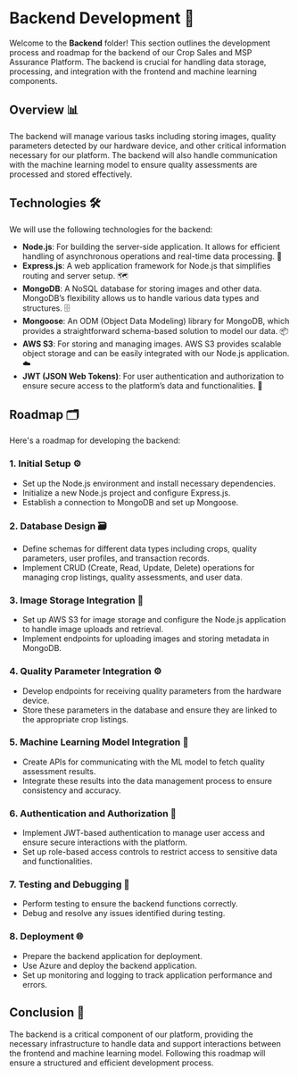 # Backend Development 🚀

Welcome to the **Backend** folder! This section outlines the development process and roadmap for the backend of our Crop Sales and MSP Assurance Platform. The backend is crucial for handling data storage, processing, and integration with the frontend and machine learning components.

## Overview 📊

The backend will manage various tasks including storing images, quality parameters detected by our hardware device, and other critical information necessary for our platform. The backend will also handle communication with the machine learning model to ensure quality assessments are processed and stored effectively.

## Technologies 🛠️

We will use the following technologies for the backend:

- **Node.js**: For building the server-side application. It allows for efficient handling of asynchronous operations and real-time data processing. 🚀
- **Express.js**: A web application framework for Node.js that simplifies routing and server setup. 🗺️
- **MongoDB**: A NoSQL database for storing images and other data. MongoDB’s flexibility allows us to handle various data types and structures. 🗄️
- **Mongoose**: An ODM (Object Data Modeling) library for MongoDB, which provides a straightforward schema-based solution to model our data. 📦
- **AWS S3**: For storing and managing images. AWS S3 provides scalable object storage and can be easily integrated with our Node.js application. ☁️
- **JWT (JSON Web Tokens)**: For user authentication and authorization to ensure secure access to the platform’s data and functionalities. 🔐

## Roadmap 🗂️

Here's a roadmap for developing the backend:

### 1. **Initial Setup** ⚙️
   - Set up the Node.js environment and install necessary dependencies.
   - Initialize a new Node.js project and configure Express.js.
   - Establish a connection to MongoDB and set up Mongoose.

### 2. **Database Design** 🗃️
   - Define schemas for different data types including crops, quality parameters, user profiles, and transaction records.
   - Implement CRUD (Create, Read, Update, Delete) operations for managing crop listings, quality assessments, and user data.

### 3. **Image Storage Integration** 📸
   - Set up AWS S3 for image storage and configure the Node.js application to handle image uploads and retrieval.
   - Implement endpoints for uploading images and storing metadata in MongoDB.

### 4. **Quality Parameter Integration** ⚙️
   - Develop endpoints for receiving quality parameters from the hardware device.
   - Store these parameters in the database and ensure they are linked to the appropriate crop listings.

### 5. **Machine Learning Model Integration** 🤖
   - Create APIs for communicating with the ML model to fetch quality assessment results.
   - Integrate these results into the data management process to ensure consistency and accuracy.

### 6. **Authentication and Authorization** 🔑
   - Implement JWT-based authentication to manage user access and ensure secure interactions with the platform.
   - Set up role-based access controls to restrict access to sensitive data and functionalities.

### 7. **Testing and Debugging** 🧪
   - Perform testing to ensure the backend functions correctly.
   - Debug and resolve any issues identified during testing.

### 8. **Deployment** 🌐
   - Prepare the backend application for deployment.
   - Use Azure and deploy the backend application.
   - Set up monitoring and logging to track application performance and errors.

## Conclusion 🌟

The backend is a critical component of our platform, providing the necessary infrastructure to handle data and support interactions between the frontend and machine learning model. Following this roadmap will ensure a structured and efficient development process.
